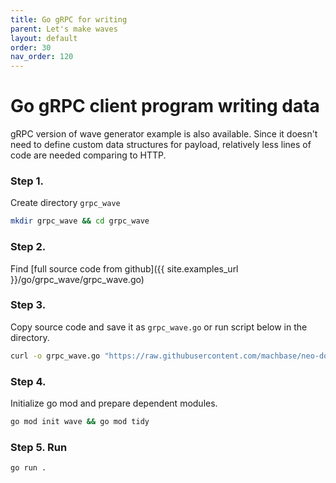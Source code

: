 ```yaml
---
title: Go gRPC for writing
parent: Let's make waves
layout: default
order: 30
nav_order: 120
---
```


# Go gRPC client program writing data

gRPC version of wave generator example is also available.
Since it doesn't need to define custom data structures for payload,
relatively less lines of code are needed comparing to HTTP.

### Step 1.

Create directory `grpc_wave`

```sh
mkdir grpc_wave && cd grpc_wave
```

### Step 2.

Find [full source code from github]({{ site.examples_url }}/go/grpc_wave/grpc_wave.go)

### Step 3.

Copy source code and save it as `grpc_wave.go` or run script below in the directory.

```sh
curl -o grpc_wave.go "https://raw.githubusercontent.com/machbase/neo-docs/main/examples/go/grpc_wave/grpc_wave.go"
```

### Step 4.

Initialize go mod and prepare dependent modules.

```sh
go mod init wave && go mod tidy
```

### Step 5. Run

```sh
go run .
```
